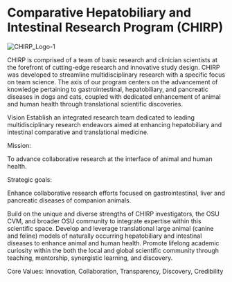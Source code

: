 <body>
  <h1>Comparative Hepatobiliary and Intestinal Research Program (CHIRP)</h1>
  
![CHIRP_Logo-1](https://github.com/user-attachments/assets/a16c97e6-ee96-4346-90d9-418595643306)
  
  <p>
    CHIRP is comprised of a team of basic research and clinician scientists at the forefront of cutting-edge research and innovative study design.
    CHIRP was developed to streamline multidisciplinary research with a specific focus on team science.
    The axis of our program centers on the advancement of knowledge pertaining to gastrointestinal, hepatobiliary, and pancreatic diseases in dogs and cats,
    coupled with dedicated enhancement of animal and human health through translational scientific discoveries.
  </p>
  Vision
Establish an integrated research team dedicated to leading multidisciplinary research endeavors aimed at enhancing hepatobiliary and intestinal comparative and translational medicine.
 </p>
 Mission:
 </p>
To advance collaborative research at the interface of animal and human health.
 </p>
 Strategic goals:
 </p>
Enhance collaborative research efforts focused on gastrointestinal, liver and pancreatic diseases of companion animals.
 </p>
Build on the unique and diverse strengths of CHIRP investigators, the OSU CVM, and broader OSU community to integrate expertise within this scientific space.
Develop and leverage translational large animal (canine and feline) models of naturally occurring hepatobiliary and intestinal diseases to enhance animal and human health.
Promote lifelong academic curiosity within the both the local and global scientific community through teaching, mentorship, synergistic learning, and discovery.
 </p>
Core Values: Innovation, Collaboration, Transparency, Discovery, Credibility
</body>


